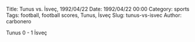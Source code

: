 Title: Tunus vs. İsveç, 1992/04/22
Date: 1992/04/22 00:00
Category: sports
Tags: football, football scores, Tunus, İsveç
Slug: tunus-vs-isvec
Author: carbonero


Tunus 0 - 1 İsveç

